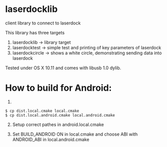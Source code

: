 # laserdocklib
client library to connect to laserdock

This library has three targets

1. laserdocklib -> library target
2. laserdocktest -> simple test and printing of key parameters of laserdock
3. laserdockcircle -> shows a white circle, demonstrating sending data into laserdock

Tested under OS X 10.11 and comes with libusb 1.0 dylib.


# How to build for Android:
1) 
```
$ cp dist.local.cmake local.cmake
$ cp dist.local.android.cmake local.android.cmake
```

2) Setup correct pathes in android.local.cmake

3) Set BUILD_ANDROID ON in local.cmake and choose ABI with ANDROID_ABI in local.android.cmake

